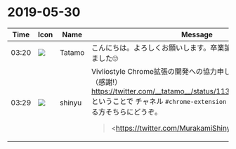 # 2019-05-30

|Time|Icon|Name|Message|
|---|---|---|---|
|03:20|![](https://avatars.slack-edge.com/2019-05-30/650001895792_f66fc28acfc0069d240e_72.png)|Tatamo|こんにちは。よろしくお願いします。卒業論文をVivliostyleで書きました🙄|
|03:29|![](https://avatars.slack-edge.com/2018-04-27/354445776386_e258f5ed5ba887b08668_72.jpg)|shinyu|Vivliostyle Chrome拡張の開発への協力申し出 `@Tatamo` さんから（感謝!） <https://twitter.com/__tatamo__/status/1133931671076499456> ということで チャネル `#chrome-extension` を作りました。関心ある方そちらにどうぞ。<br><blockquote><https://twitter.com/MurakamiShinyu|@MurakamiShinyu> 返信ありがとうございます。オープンソース版のChrome拡張があればとても魅力的だと思います。開発に協力できることがあればぜひコントリビュートさせて頂きたいです。</blockquote>|
